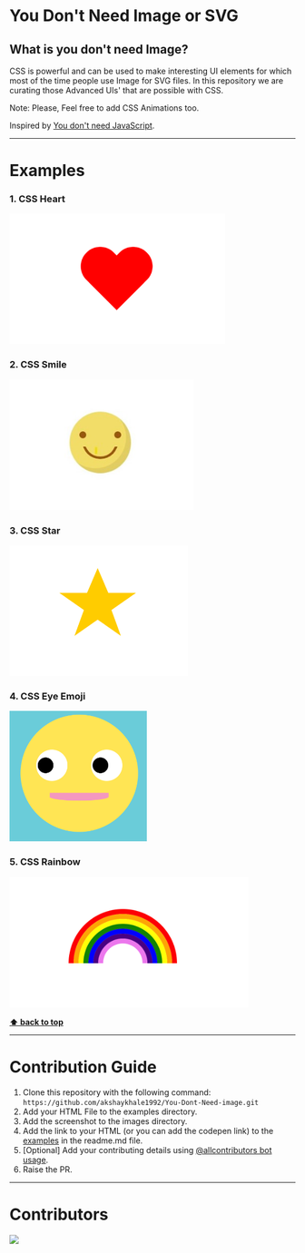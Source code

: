 # You Don't Need Image or SVG

## What is you don't need Image?

CSS is powerful and can be used to make interesting UI elements for which most of the time people use Image for SVG files. In this repository we are curating those Advanced UIs' that are possible with CSS.

Note: Please, Feel free to add CSS Animations too.

Inspired by [You don't need JavaScript](https://github.com/you-dont-need/You-Dont-Need-JavaScript).

---

# Examples

### 1. CSS Heart

[<img src="images/heart.png" height="230" title="CSS Heart">](examples/heart.html)

### 2. CSS Smile

[<img src="images/smile.png" height="230" title="CSS Heart">](examples/smile.html)

### 3. CSS Star

[<img src="images/star.png" height="230" title="CSS Star">](examples/star.html)

### 4. CSS Eye Emoji

[<img src="images/eye-emoji.png" height="230" title="CSS eye EMoji">](examples/eyes.html)

### 5. CSS Rainbow

[<img src="images/rainbow.png" height="230" title="CSS Rainbow">](examples/rainbow.html)


**[⬆ back to top](#examples)**


---

# Contribution Guide

1. Clone this repository with the following command: `https://github.com/akshaykhale1992/You-Dont-Need-image.git`
2. Add your HTML File to the examples directory.
3. Add the screenshot to the images directory.
3. Add the link to your HTML (or you can add the codepen link) to the [examples](#examples) in the readme.md file.
4. [Optional] Add your contributing details using [@allcontributors bot usage](https://allcontributors.org/docs/en/bot/usage).
5. Raise the PR.


---

# Contributors
<p><a href="https://github.com/akshaykhale1992/You-Dont-Need-image/graphs/contributors">
  <img src="https://contributors-img.web.app/image?repo=akshaykhale1992/You-Dont-Need-image" />
</a></p>
<!-- ALL-CONTRIBUTORS-LIST:START - Do not remove or modify this section -->
<!-- prettier-ignore-start -->
<!-- markdownlint-disable -->

<!-- markdownlint-restore -->
<!-- prettier-ignore-end -->

<!-- ALL-CONTRIBUTORS-LIST:END -->
